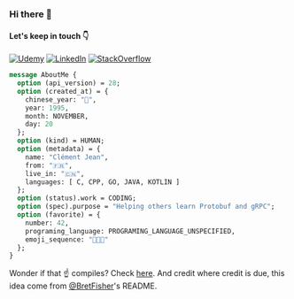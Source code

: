 ### Hi there 👋

#### Let's keep in touch 👇

[![Udemy][1]][2] [![LinkedIn][3]][4] [![StackOverflow][5]][6]

[1]:  https://img.shields.io/badge/Udemy-A100FF?style=for-the-badge&logo=Udemy&logoColor=white
[2]:  https://www.udemy.com/user/jean-clement/ "My Udemy Profile"
[3]:  https://img.shields.io/badge/LinkedIn-0077B5?style=for-the-badge&logo=linkedin&logoColor=white
[4]:  https://www.linkedin.com/in/clement-jean "My LinkedIn Profile"
[5]:  https://img.shields.io/badge/Stack_Overflow-FE7A16?style=for-the-badge&logo=stack-overflow&logoColor=white
[6]:  https://stackoverflow.com/users/11269045/cl%c3%a9ment-jean "My StackOverflow Profile"

```proto
message AboutMe {
  option (api_version) = 28;
  option (created_at) = {
    chinese_year: "🐷",
    year: 1995,
    month: NOVEMBER,
    day: 20
  };
  option (kind) = HUMAN;
  option (metadata) = {
    name: "Clément Jean",
    from: "🇫🇷",
    live_in: "🇨🇳",
    languages: [ C, CPP, GO, JAVA, KOTLIN ]
  };
  option (status).work = CODING;
  option (spec).purpose = "Helping others learn Protobuf and gRPC";
  option (favorite) = {
    number: 42,
    programing_language: PROGRAMING_LANGUAGE_UNSPECIFIED,
    emoji_sequence: "🙈🙉🙊"
  };
}
```

Wonder if that ☝️ compiles? Check [here](https://github.com/Clement-Jean/Clement-Jean/blob/main/proto). And credit where credit is due, this idea come from [@BretFisher](https://github.com/BretFisher)'s README.
